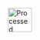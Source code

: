<img src="https://i.ibb.co/kJ99gXz/qm-car-logo-0-0-1.png" align="right" alt="Processed Image" height="50" width="auto"  >
<html>
<body>
<h1  align="center"; style="color:red;>My Internship in QM </h1>
<p>My first paragraph.</p>

</body>
</html>






